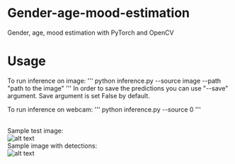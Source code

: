 # Gender-age-mood-estimation
Gender, age, mood estimation with PyTorch and OpenCV

# Usage
To run inference on image: 
'''
python inference.py --source image --path "path to the image"
'''
In order to save the predictions you can use "--save" argument. Save argument is set False by default. 

To run inference on webcam:
'''
python inference.py --source 0
'''

<br>Sample test image:
<br>
![alt text](https://github.com/fano2458/Gender-age-mood-estimation/releases/download/data/im.png?raw=true)
<br>Sample image with detections:
<br>
![alt text](https://github.com/fano2458/Gender-age-mood-estimation/releases/download/data/im_new.png?raw=true)
